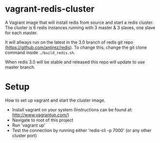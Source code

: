 vagrant-redis-cluster
=====================

A Vagrant image that will install redis from source and start a redis cluster. The cluster is 6 redis instances running with 3 master & 3 slaves, one slave for each master.

It will allways run on the latest in the 3.0 branch of redis git repo (https://github.com/antirez/redis). To change this, change the git clone command inside `./build_redis.sh`.

When redis 3.0 will be stable and released this repo will update to use master branch.

Setup
=====
How to set up vagrant and start the cluster image.

* Install vagrant on your system (Instructions can be found at: http://www.vagrantup.com/)
* Navigate to root of this project
* Run 'vagrant up'
* Test the connection by running either 'redis-cli -p 7000' (or any other cluster port)